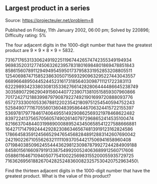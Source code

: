 Largest product in a series
---------------------------

Source: https://projecteuler.net/problem=8

Published on Friday, 11th January 2002, 06:00 pm; Solved by 220896;
Difficulty rating: 5%

The four adjacent digits in the 1000-digit number that have the greatest
product are 9 × 9 × 8 × 9 = 5832.

73167176531330624919225119674426574742355349194934\
 96983520312774506326239578318016984801869478851843\
 85861560789112949495459501737958331952853208805511\
 12540698747158523863050715693290963295227443043557\
 66896648950445244523161731856403098711121722383113\
 62229893423380308135336276614282806444486645238749\
 30358907296290491560440772390713810515859307960866\
 70172427121883998797908792274921901699720888093776\
 65727333001053367881220235421809751254540594752243\
 52584907711670556013604839586446706324415722155397\
 53697817977846174064955149290862569321978468622482\
 83972241375657056057490261407972968652414535100474\
 82166370484403199890008895243450658541227588666881\
 16427171479924442928230863465674813919123162824586\
 17866458359124566529476545682848912883142607690042\
 24219022671055626321111109370544217506941658960408\
 07198403850962455444362981230987879927244284909188\
 84580156166097919133875499200524063689912560717606\
 05886116467109405077541002256983155200055935729725\
 71636269561882670428252483600823257530420752963450\

Find the thirteen adjacent digits in the 1000-digit number that have the
greatest product. What is the value of this product?
